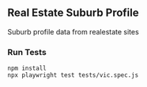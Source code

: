 ## Real Estate Suburb Profile
Suburb profile data from realestate sites

### Run Tests
```
npm install
npx playwright test tests/vic.spec.js 
```

